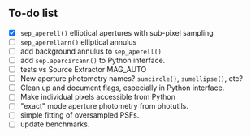 
To-do list
----------

- [x] `sep_aperell()` elliptical apertures with sub-pixel sampling
- [ ] `sep_aperellann()` elliptical annulus
- [ ] add background annulus to `sep_aperell()`
- [ ] add `sep.apercircann()` to Python interface.
- [ ] tests vs Source Extractor MAG_AUTO
- [ ] New aperture photometry names? `sumcircle()`, `sumellipse()`, etc?
- [ ] Clean up and document flags, especially in Python interface.
- [ ] Make individual pixels accessible from Python
- [ ] "exact" mode aperture photometry from photutils.
- [ ] simple fitting of oversampled PSFs.
- [ ] update benchmarks.